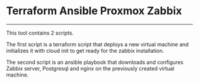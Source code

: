 # Terraform Ansible Proxmox Zabbix
---
This tool contains 2 scripts.

The first script is a terraform script that deploys a new virtual machine and initializes it with cloud init to get ready for the zabbix installation.

The second script is an ansible playbook that downloads and configures Zabbix server, Postgresql and nginx on the previously created virtual machine. 